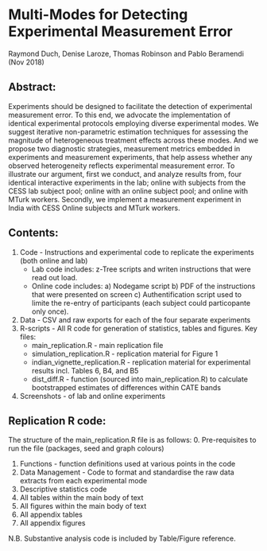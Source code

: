 # Multi-Modes for Detecting Experimental Measurement Error 

Raymond Duch, Denise Laroze, Thomas Robinson and Pablo Beramendi (Nov 2018)


## Abstract:
Experiments should be designed to facilitate the detection of experimental measurement error. To this end, we advocate the implementation of identical experimental protocols employing diverse experimental modes.  We suggest iterative non-parametric estimation techniques for assessing the magnitude of heterogeneous treatment effects across these modes.  And we propose two diagnostic strategies, measurement metrics embedded in experiments and measurement experiments, that help assess whether any observed heterogeneity reflects experimental measurement error.  To illustrate our argument, first we conduct, and analyze results from, four identical interactive experiments in the lab; online with subjects from the CESS lab subject pool; online with an online subject pool; and online with MTurk workers. Secondly, we implement a measurement experiment in India with CESS Online subjects and MTurk workers. 


## Contents:
1. Code - Instructions and experimental code to replicate the experiments (both online and lab)
   * Lab code includes: z-Tree scripts and writen instructions that were read out load.
   * Online code includes:
   a) Nodegame script 
   b) PDF of the instructions that were presented on screen
   c) Authentification script used to limite the re-entry of participants (each subject could particopante only once). 
2. Data - CSV and raw exports for each of the four separate experiments
3. R-scripts - All R code for generation of statistics, tables and figures. Key files:
   * main_replication.R - main replication file
   * simulation_replication.R -  replication material for Figure 1
   * indian_vignette_replication.R - replication material for experimental results incl. Tables 6, B4, and B5
   * dist_diff.R - function (sourced into main_replication.R) to calculate bootstrapped estimates of differences within CATE bands
4. Screenshots - of lab and online experiments

## Replication R code:

The structure of the main_replication.R file is as follows:
0. Pre-requisites to run the file (packages, seed and graph colours)
1. Functions - function definitions used at various points in the code
2. Data Management - Code to format and standardise the raw data extracts from each experimental mode
3. Descriptive statistics code
4. All tables within the main body of text
5. All figures within the main body of text
6. All appendix tables
7. All appendix figures

N.B. Substantive analysis code is included by Table/Figure reference.
